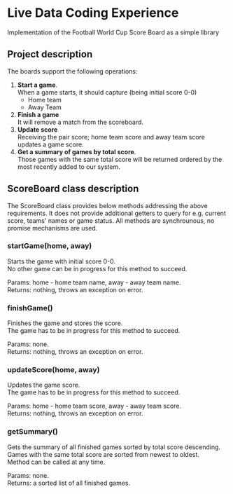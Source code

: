 # Live Data Coding Experience
 Implementation of the Football World Cup Score Board as a simple library

## Project description
The boards support the following operations:
1. **Start a game**.  
When a game starts, it should capture (being initial score 0-0) 
   - Home team
   - Away Team
2. **Finish a game**  
It will remove a match from the scoreboard. 
3. **Update score**  
Receiving the pair score; home team score and away team score updates a game score.
4. **Get a summary of games by total score**.  
Those games with the same total score will be returned ordered by the most recently added to our system.


## ScoreBoard class description
 The ScoreBoard class provides below methods addressing the above requirements. It does not provide additional getters to query for e.g. current score, teams' names or game status. All methods are synchrounous, no promise mechanisms are used.

### startGame(home, away)  
Starts the game with initial score 0-0.  
No other game can be in progress for this method to succeed.

Params: home - home team name, away - away team name.  
Returns: nothing, throws an exception on error.

### finishGame()  
Finishes the game and stores the score.  
The game has to be in progress for this method to succeed.

Params: none.  
Returns: nothing, throws an exception on error.

### updateScore(home, away)   
Updates the game score.  
The game has to be in progress for this method to succeed.

Params: home - home team score, away - away team score.  
Returns: nothing, throws an exception on error.

### getSummary()  
Gets the summary of all finished games sorted by total score descending. Games with the same total score are sorted from newest to oldest.  
Method can be called at any time.

Params: none.  
Returns: a sorted list of all finished games.